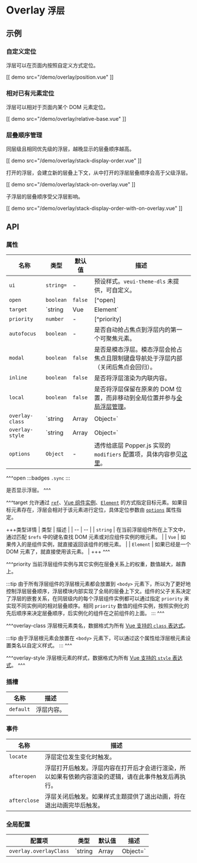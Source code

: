 # Overlay <small>浮层</small>

## 示例

### 自定义定位

浮层可以在页面内按照自定义方式定位。

[[ demo src="/demo/overlay/position.vue" ]]

### 相对已有元素定位

浮层可以相对于页面内某个 DOM 元素定位。

[[ demo src="/demo/overlay/relative-base.vue" ]]

### 层叠顺序管理

同层级且相同优先级的浮层，越晚显示的层叠顺序越高。

[[ demo src="/demo/overlay/stack-display-order.vue" ]]

打开的浮层，会建立新的层叠上下文，从中打开的浮层层叠顺序会高于父级浮层。

[[ demo src="/demo/overlay/stack-on-overlay.vue" ]]

子浮层的层叠顺序受父浮层影响。

[[ demo src="/demo/overlay/stack-display-order-with-on-overlay.vue" ]]

## API

### 属性

| 名称 | 类型 | 默认值 | 描述 |
| -- | -- | -- | -- |
| ``ui`` | `string=` | - | 预设样式。`veui-theme-dls` 未提供，可自定义。 |
| ``open`` | `boolean` | `false` | [^open] |
| ``target`` | `string | Vue | Element` | - | [^target] |
| ``priority`` | `number` | - | [^priority] |
| ``autofocus`` | `boolean` | - | 是否自动抢占焦点到浮层内的第一个可聚焦元素。 |
| ``modal`` | `boolean` | `false` | 是否是模态浮层。模态浮层会抢占焦点且限制键盘导航处于浮层内部（关闭后焦点会回归）。 |
| ``inline`` | `boolean` | `false` | 是否将浮层渲染为内联内容。 |
| ``local`` | `boolean` | `false` | 是否将浮层保留在原来的 DOM 位置，而非移动到全局位置并参与[全局浮层管理](../advanced/overlay)。 |
| ``overlay-class`` | `string | Array | Object=` | - | [^overlay-class] |
| ``overlay-style`` | `string | Array | Object=` | - | [^overlay-style] |
| ``options`` | `Object` | - | 透传给底层 Popper.js 实现的 `modifiers` 配置项，具体内容参见[这里](https://popper.js.org/docs/v1/#modifiers)。 |

^^^open
:::badges
`.sync`
:::

是否显示浮层。
^^^

^^^target
允许通过 [`ref`](https://cn.vuejs.org/v2/guide/components-edge-cases.html#%E8%AE%BF%E9%97%AE%E5%AD%90%E7%BB%84%E4%BB%B6%E5%AE%9E%E4%BE%8B%E6%88%96%E5%AD%90%E5%85%83%E7%B4%A0)、[Vue 组件实例](https://cn.vuejs.org/v2/guide/instance.html)、[`Element`](https://developer.mozilla.org/zh-CN/docs/Web/API/Element) 的方式指定目标元素。如果目标元素存在，浮层会相对于该元素进行定位，具体定位参数由 [`options`](#props-options) 属性指定。

+++类型详情
| 类型 | 描述 |
| -- | -- |
| `string` | 在当前浮层组件所在上下文中，通过匹配 `$refs` 中的键名查找 DOM 元素或对应组件实例的根元素。 |
| `Vue` | 如果传入的是组件实例，就直接返回该组件的根元素。 |
| `Element` | 如果已经是一个 DOM 元素了，就直接使用该元素。 |
+++
^^^

^^^priority
当前浮层组件实例与其它实例在层叠关系上的权重，数值越大，越靠上。

:::tip
由于所有浮层组件的浮层根元素都会放置到 `<body>` 元素下，所以为了更好地控制浮层层叠顺序，浮层模块内部实现了全局的层叠上下文。组件的父子关系决定了浮层的嵌套关系，在同层级内的每个浮层组件实例都可以通过指定 `priority` 来实现不同实例间的相对层叠顺序。相同 `priority` 数值的组件实例，按照实例化的先后顺序来决定层叠顺序，后实例化的组件在之前组件的上面。
:::
^^^

^^^overlay-class
浮层根元素类名，数据格式为所有 [Vue 支持的 `class` 表达式](https://cn.vuejs.org/v2/guide/class-and-style.html#%E7%BB%91%E5%AE%9A-HTML-Class)。

:::tip
由于浮层根元素会放置在 `<body>` 元素下，可以通过这个属性给浮层根元素设置类名以自定义样式。
:::
^^^

^^^overlay-style
浮层根元素的样式，数据格式为所有 [Vue 支持的 `style` 表达式](https://cn.vuejs.org/v2/guide/class-and-style.html#%E7%BB%91%E5%AE%9A%E5%86%85%E8%81%94%E6%A0%B7%E5%BC%8F)。
^^^
### 插槽

| 名称 | 描述 |
| -- | -- |
| ``default`` | 浮层内容。 |

### 事件

| 名称 | 描述 |
| -- | -- |
| ``locate`` | 浮层定位发生变化时触发。 |
| ``afteropen`` | 浮层打开后触发。浮层内容在打开后才会进行渲染，所以如果有依赖内容渲染的逻辑，请在此事件触发后再执行。 |
| ``afterclose`` | 浮层关闭后触发。如果样式主题提供了退出动画，将在退出动画完毕后触发。 |

### 全局配置

| 配置项 | 类型 | 默认值 | 描述 |
| -- | -- | -- | -- |
| ``overlay.overlayClass`` | `string | Array | Object=` | `[]` | 全局配置需要添加到浮层容器上的类名，数据格式为所有 [Vue 支持的 `class` 表达式](https://cn.vuejs.org/v2/guide/class-and-style.html#%E7%BB%91%E5%AE%9A-HTML-Class)。 |
